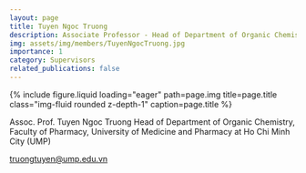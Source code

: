 ```yaml
---
layout: page
title: Tuyen Ngoc Truong
description: Associate Professor - Head of Department of Organic Chemistry
img: assets/img/members/TuyenNgocTruong.jpg
importance: 1
category: Supervisors
related_publications: false
---
```


<div class="row">
    <div class="col-sm-2"></div>
    <div class="col-sm mt-3 mt-md-0">
        {% include figure.liquid loading="eager" path=page.img title=page.title class="img-fluid rounded z-depth-1" caption=page.title %}
    </div>
    <div class="col-sm-2"></div>
</div>

Assoc. Prof. Tuyen Ngoc Truong
Head of Department of Organic Chemistry, Faculty of Pharmacy, University of Medicine and Pharmacy at Ho Chi Minh City (UMP)

<a href="mailto:truongtuyen@ump.edu.vn" title="email"><i class="fa-solid fa-envelope"></i> truongtuyen@ump.edu.vn</a>
